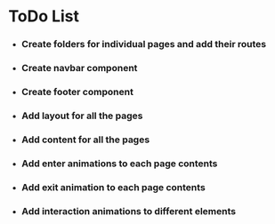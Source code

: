 # ToDo List
 * ### Create folders for individual pages and add their routes
 * ### Create navbar component
 * ### Create footer component
 * ### Add layout for all the pages
 * ### Add content for all the pages
 * ### Add enter animations to each page contents
 * ### Add exit animation to each page contents
 * ### Add interaction animations to different elements